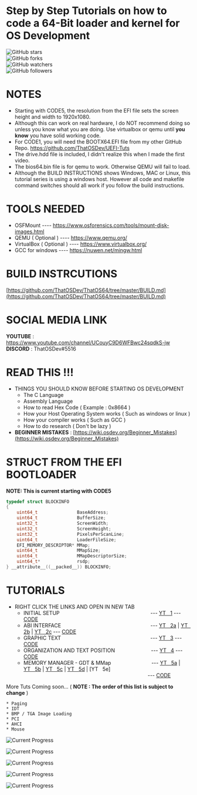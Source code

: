 # Step by Step Tutorials on how to code a 64-Bit loader and kernel for OS Development

![GitHub stars](https://img.shields.io/github/stars/ThatOSDev/ThatOS64?style=social)  
![GitHub forks](https://img.shields.io/github/forks/ThatOSDev/ThatOS64?style=social)  
![GitHub watchers](https://img.shields.io/github/watchers/ThatOSDev/ThatOS64?style=social)  
![GitHub followers](https://img.shields.io/github/followers/ThatOSDev?style=social)  

# NOTES  
- Starting with CODE5, the resolution from the EFI file sets the screen height and width to 1920x1080.
- Although this can work on real hardware, I do NOT recommend doing so unless you know what you are doing. Use virtualbox or qemu until **you know** you have solid working code.
- For CODE1, you will need the BOOTX64.EFI file from my other GitHub Repo. https://github.com/ThatOSDev/UEFI-Tuts  
- The drive.hdd file is included, I didn't realize this when I made the first video.  
- The bios64.bin file is for qemu to work. Otherwise QEMU will fail to load.  
- Although the BUILD INSTRUCTIONS shows Windows, MAC or Linux, this tutorial series is using a windows host. However all code and makefile command switches should all work if you follow the build instructions.  

# TOOLS NEEDED  
- OSFMount ---- https://www.osforensics.com/tools/mount-disk-images.html  
- QEMU ( Optional ) ---- https://www.qemu.org/  
- VirtualBox ( Optional ) ---- https://www.virtualbox.org/  
- GCC for windows ---- https://nuwen.net/mingw.html  

# BUILD INSTRCUTIONS  
[https://github.com/ThatOSDev/ThatOS64/tree/master/BUILD.md](https://github.com/ThatOSDev/ThatOS64/tree/master/BUILD.md)  

# SOCIAL MEDIA LINK
**YOUTUBE** : https://www.youtube.com/channel/UCouyC9D6WFBwc24sqdkS-jw  
**DISCORD** : ThatOSDev#5516  

# READ THIS !!!
- THINGS YOU SHOULD KNOW BEFORE STARTING OS DEVELOPMENT  
    - The C Language  
    - Assembly Language  
    - How to read Hex Code ( Example : 0x8664 )  
    - How your Host Operating System works ( Such as windows or linux )  
    - How your compiler works ( Such as GCC )  
    - How to do research ( Don't be lazy )  
- **BEGINNER MISTAKES** : [https://wiki.osdev.org/Beginner_Mistakes](https://wiki.osdev.org/Beginner_Mistakes)  


# STRUCT FROM THE EFI BOOTLOADER
**NOTE: This is current starting with CODE5**  
```c
typedef struct BLOCKINFO
{
    uint64_t               BaseAddress;
    uint64_t               BufferSize;
    uint32_t               ScreenWidth;
    uint32_t               ScreenHeight;
    uint32_t               PixelsPerScanLine;
    uint64_t               LoaderFileSize;
    EFI_MEMORY_DESCRIPTOR* MMap;
    uint64_t               MMapSize;
    uint64_t               MMapDescriptorSize;
    uint64_t*              rsdp;
} __attribute__((__packed__)) BLOCKINFO;
```
  
# TUTORIALS
- RIGHT CLICK THE LINKS AND OPEN IN NEW TAB  
	- INITIAL SETUP &nbsp;&nbsp; &nbsp; &nbsp; &nbsp; &nbsp; &nbsp; &nbsp; &nbsp; &nbsp; &nbsp; &nbsp; &nbsp; &nbsp; &nbsp; &nbsp;&nbsp; &nbsp; &nbsp; &nbsp; &nbsp; &nbsp; &nbsp; &nbsp; &nbsp; &nbsp; &nbsp; &nbsp; &nbsp; &nbsp; &nbsp; &nbsp; --- [YT&nbsp;&nbsp; 1](https://www.youtube.com/watch?v=WCFEEboRHNg)  ---  [CODE](https://github.com/ThatOSDev/ThatOS64/tree/master/src/code1)  
	- ABI INTERFACE &nbsp; &nbsp; &nbsp; &nbsp; &nbsp; &nbsp; &nbsp; &nbsp; &nbsp; &nbsp; &nbsp;&nbsp; &nbsp; &nbsp; &nbsp; &nbsp; &nbsp; &nbsp; &nbsp; &nbsp; &nbsp; &nbsp; &nbsp; &nbsp; &nbsp; &nbsp; &nbsp; &nbsp; &nbsp; &nbsp; &nbsp; --- [YT&nbsp;&nbsp; 2a](https://www.youtube.com/watch?v=T7iXp1UwaiA) | [YT&nbsp;&nbsp; 2b](https://www.youtube.com/watch?v=zkCHrM-B0Ig) | [YT&nbsp;&nbsp; 2c](https://www.youtube.com/watch?v=eUOr01eVGVM) ---  [CODE](https://github.com/ThatOSDev/ThatOS64/tree/master/src/code2)  
	- GRAPHIC TEXT &nbsp;&nbsp; &nbsp; &nbsp; &nbsp;&nbsp; &nbsp; &nbsp; &nbsp; &nbsp; &nbsp; &nbsp;&nbsp; &nbsp; &nbsp; &nbsp; &nbsp; &nbsp; &nbsp; &nbsp; &nbsp; &nbsp; &nbsp; &nbsp; &nbsp; &nbsp; &nbsp; &nbsp; &nbsp; &nbsp; &nbsp; &nbsp; --- [YT&nbsp;&nbsp; 3](https://www.youtube.com/watch?v=9d7TWvGsbts) ---  [CODE](https://github.com/ThatOSDev/ThatOS64/tree/master/src/code3)   
	- ORGANIZATION AND TEXT POSITION &nbsp; &nbsp; &nbsp; &nbsp; &nbsp; &nbsp; &nbsp; &nbsp; &nbsp; &nbsp; &nbsp; &nbsp; --- [YT&nbsp;&nbsp; 4](https://www.youtube.com/watch?v=wa75ifmBmro) ---  [CODE](https://github.com/ThatOSDev/ThatOS64/tree/master/src/code4)  
	- MEMORY MANAGER - GDT & MMap &nbsp;&nbsp; &nbsp; &nbsp; &nbsp; &nbsp; &nbsp; &nbsp; &nbsp; &nbsp; &nbsp; &nbsp; &nbsp; &nbsp; --- [YT&nbsp;&nbsp; 5a](https://www.youtube.com/watch?v=o6Z67fHswd4) | [YT&nbsp;&nbsp; 5b](https://www.youtube.com/watch?v=gsH_UHQ0DyI) | [YT&nbsp;&nbsp; 5c](https://www.youtube.com/watch?v=k9dp54Mh0Ew) | [YT&nbsp;&nbsp; 5d](https://www.youtube.com/watch?v=QDg10w5EvJk) | [YT&nbsp;&nbsp; 5e]  
	&nbsp;&nbsp; &nbsp; &nbsp; &nbsp;&nbsp; &nbsp; &nbsp; &nbsp; &nbsp;&nbsp; &nbsp; &nbsp; &nbsp;&nbsp; &nbsp; &nbsp; &nbsp; &nbsp;&nbsp; &nbsp; &nbsp; &nbsp;&nbsp; &nbsp; &nbsp; &nbsp; &nbsp;&nbsp; &nbsp; &nbsp; &nbsp;&nbsp; &nbsp; &nbsp; &nbsp; &nbsp;&nbsp; &nbsp; &nbsp; &nbsp;&nbsp; &nbsp; &nbsp; &nbsp; &nbsp; &nbsp; &nbsp; ---  [CODE](https://github.com/ThatOSDev/ThatOS64/tree/master/src/code5)  


More Tuts Coming soon... ( **NOTE : The order of this list is subject to change** )  

	* Paging
	* IDT
	* BMP / TGA Image Loading 
	* PCI  
	* AHCI  
	* Mouse  


![Current Progress](progress1.png)  

![Current Progress](progress2.png)  

![Current Progress](progress3.png)  

![Current Progress](progress4.png)  

![Current Progress](progress5.png)  
 
